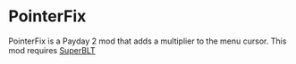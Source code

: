 # PointerFix
PointerFix is a Payday 2 mod that adds a multiplier to the menu cursor.
This mod requires [SuperBLT](https://superblt.znix.xyz/)